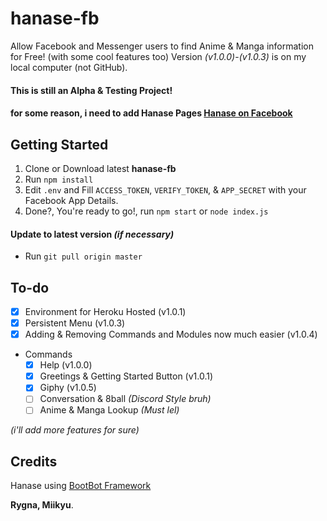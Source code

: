 # hanase-fb
Allow Facebook and Messenger users to find Anime &amp; Manga information for Free! (with some cool features too)
Version *(v1.0.0)*-*(v1.0.3)* is on my local computer (not GitHub).

#### This is still an Alpha &amp; Testing Project!
#### for some reason, i need to add Hanase Pages [Hanase on Facebook](https://facebook.com/ryHanase/)

## Getting Started
1. Clone or Download latest **hanase-fb**
2. Run `npm install`
4. Edit `.env` and Fill `ACCESS_TOKEN`, `VERIFY_TOKEN`, &amp; `APP_SECRET` with your Facebook App Details.
5. Done?, You're ready to go!, run `npm start` or `node index.js`

#### Update to latest version *(if necessary)*
- Run `git pull origin master`

## To-do
- [x] Environment for Heroku Hosted (v1.0.1)
- [x] Persistent Menu (v1.0.3)
- [x] Adding & Removing Commands and Modules now much easier (v1.0.4)
- Commands
    - [x] Help (v1.0.0)
    - [x] Greetings & Getting Started Button (v1.0.1)
    - [x] Giphy (v1.0.5)
    - [ ] Conversation & 8ball *(Discord Style bruh)*
    - [ ] Anime & Manga Lookup *(Must lel)*

*(i'll add more features for sure)*

## Credits
Hanase using [BootBot Framework](https://github.com/Charca/bootbot)

**Rygna, Miikyu**.
